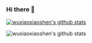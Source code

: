 ### Hi there 👋

<!--
**wuxiaoxiaoshen/wuxiaoxiaoshen** is a ✨ _special_ ✨ repository because its `README.md` (this file) appears on your GitHub profile.

Here are some ideas to get you started:

- 🔭 I’m currently working on ...
- 🌱 I’m currently learning ...
- 👯 I’m looking to collaborate on ...
- 🤔 I’m looking for help with ...
- 💬 Ask me about ...
- 📫 How to reach me: ...
- 😄 Pronouns: ...
- ⚡ Fun fact: ...
-->
[![wuxiaoxiaoshen's github stats](https://github-readme-stats.vercel.app/api?username=wuxiaoxiaoshen)](https://github.com/anuraghazra/github-readme-stats)

![wuxiaoxiaoshen's github stats](https://github-readme-stats.vercel.app/api?username=wuxiaoxiaoshen&show_icons=true&theme=radical)
